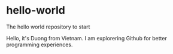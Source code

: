 # hello-world
The hello world repository to start

Hello, it's Duong from Vietnam. I am explorering Github for better programming experiences.
